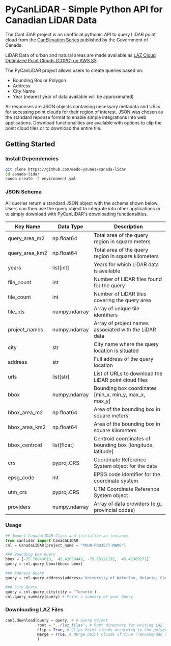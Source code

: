 # PyCanLiDAR - Simple Python API for Canadian LiDAR Data

The CanLiDAR project is an unofficial pythonic API to query LiDAR point cloud from the [CanElevation Series](https://open.canada.ca/data/en/dataset/7069387e-9986-4297-9f55-0288e9676947) published by the Government of Canada.

LiDAR Data of urban and natural areas are made available as [LAZ Cloud Optimized Point Clouds (COPC) on AWS S3](https://canelevation-lidar-point-clouds.s3.ca-central-1.amazonaws.com/pointclouds_nuagespoints/index.html#pointclouds_nuagespoints/). 

The PyCanLiDAR project allows users to create queries based on:
- Bounding Box or Polygon
- Address
- City Name
- Year (nearest year of data available will be approximated)

All responses are JSON objects containing necessary metadata and URLs for accessing point clouds for their region of interest. JSON was chosen as the standard reponse format to enable simple integrations into web applications. Download functionalities are available with options to clip the point cloud tiles or to download the entire tile.

## Getting Started


### Install Dependencies

```bash
git clone https://github.com/medo-younes/canada-lidar
cd canada-lidar
conda create -f environment.yml
```

### JSON Schema

All queries return a standard JSON object with the schema shown below. Users can then use the query object to integrate into other applications or to simply download with PyCanLiDAR's downloading functionalities.

| Key Name | Data Type | Description |
|----------|-----------|-------------|
| query_area_m2 | np.float64 | Total area of the query region in square meters |
| query_area_km2 | np.float64 | Total area of the query region in square kilometers |
| years | list[int] | Years for which LiDAR data is available |
| file_count | int | Number of LiDAR files found for the query |
| tile_count | int | Number of LiDAR tiles covering the query area |
| tile_ids | numpy.ndarray | Array of unique tile identifiers |
| project_names | numpy.ndarray | Array of project names associated with the LiDAR data |
| city | str | City name where the query location is situated |
| address | str | Full address of the query location |
| urls | list[str] | List of URLs to download the LiDAR point cloud files |
| bbox | numpy.ndarray | Bounding box coordinates [min_x, min_y, max_x, max_y] |
| bbox_area_m2 | np.float64 | Area of the bounding box in square meters |
| bbox_area_km2 | np.float64 | Area of the bounding box in square kilometers |
| bbox_centroid | list[float] | Centroid coordinates of bounding box [longitude, latitude] |
| crs | pyproj.CRS | Coordinate Reference System object for the data |
| epsg_code | int | EPSG code identifier for the coordinate system |
| utm_crs | pyproj.CRS | UTM Coordinate Reference System object |
| providers | numpy.ndarray | Array of data providers (e.g., provincial codes) |


### Usage

```python
## Import CanadaLIDAR Class and initialize an instance
from canlidar import CanadaLIDAR
cnl = CanadaLIDAR(project_name = "YOUR-PROJECT-NAME")

### Bounding Box Query
bbox = [-75.70643613,  45.42059443, -75.70122192,  45.42389271]
query = cnl.query_bbox(bbox= bbox)

### Address Query
query = cnl.query_address(address='University of Waterloo, Ontario, Canada',distance_km = 0.5)

### City Query
query = cnl.query_city(city = 'Toronto')
cnl.query_summary(query) # Print a summary of your Query
```

### Downloading LAZ Files
```python
canl.download(query = query, # A query object 
              root = "../laz_files", # Root directory for writing LAZ files
              clip = True, # Clips Point clouds according to the polygon passed by the query
              merge = True, # Merge point clouds if true (reccomended only for smaller areas)
              )
```
